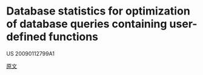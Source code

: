# Database statistics for optimization of database queries containing user-defined functions
US 20090112799A1

[原文](http://pan.baidu.com/s/1bo0kniJ)
